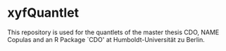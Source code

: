 xyfQuantlet
===========


This repository is used for the quantlets of the master thesis CDO, NAME Copulas and an R Package `CDO' at Humboldt-Universität zu Berlin.

